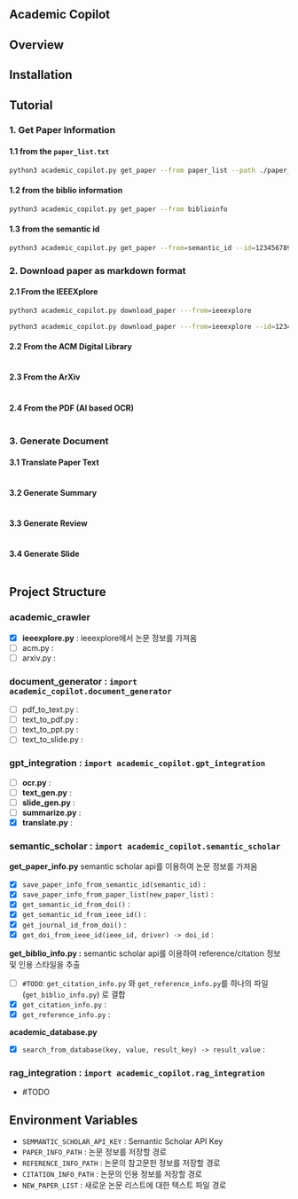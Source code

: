 Academic Copilot
---------

## Overview 




## Installation



## Tutorial

### 1. Get Paper Information

#### 1.1 from the `paper_list.txt`

```bash
python3 academic_copilot.py get_paper --from paper_list --path ./paper_list.txt
```

#### 1.2 from the biblio information

```bash
python3 academic_copilot.py get_paper --from biblioinfo
```

#### 1.3 from the semantic id

```bash
python3 academic_copilot.py get_paper --from=semantic_id --id=123456789
```


### 2. Download paper as markdown format

#### 2.1 From the IEEEXplore

```bash
python3 academic_copilot.py download_paper ---from=ieeexplore
```

```bash
python3 academic_copilot.py download_paper ---from=ieeexplore --id=123456789
```

#### 2.2 From the ACM Digital Library

```python

```

#### 2.3 From the ArXiv

```python

```

#### 2.4 From the PDF (AI based OCR)

```python

```

### 3. Generate Document

#### 3.1 Translate Paper Text

```python

```

#### 3.2 Generate Summary

```python

```

#### 3.3 Generate Review

```python

```

#### 3.4 Generate Slide

```python

```


## Project Structure

### academic_crawler

- [x] **ieeexplore.py** : ieeexplore에서 논문 정보를 가져옴
- [ ] acm.py : <!-- TODO -->
- [ ] arxiv.py : <!-- TODO -->

### document_generator : `import academic_copilot.document_generator`

- [ ] pdf_to_text.py : <!-- TODO --> 
- [ ] text_to_pdf.py : <!-- TODO --> 
- [ ] text_to_ppt.py : <!-- TODO --> 
- [ ] text_to_slide.py : <!-- TODO --> 
  
### gpt_integration : `import academic_copilot.gpt_integration`

- [ ] **ocr.py** : <!-- TODO -->  
- [ ] **text_gen.py** : <!-- TODO -->  
- [ ] **slide_gen.py** : <!-- TODO -->  
- [ ] **summarize.py** : <!-- TODO -->  
- [x] **translate.py** : <!-- TODO -->  
   
### semantic_scholar : `import academic_copilot.semantic_scholar` 

**get_paper_info.py** semantic scholar api를 이용하여 논문 정보를 가져옴 
- [x] `save_paper_info_from_semantic_id(semantic_id)` :  
- [x] `save_paper_info_from_paper_list(new_paper_list)` : 
- [x] `get_semantic_id_from_doi()` :
- [x] `get_semantic_id_from_ieee_id()` :
- [x] `get_journal_id_from_doi()` :
- [x] `get_doi_from_ieee_id(ieee_id, driver) -> doi_id` :
 
**get_biblio_info.py :** semantic scholar api를 이용하여 reference/citation 정보 및 인용 스타일을 추출 
- [ ] `#TODO`: `get_citation_info.py` 와 `get_reference_info.py`를 하나의 파일(`get_biblio_info.py`) 로 결합 
- [x] `get_citation_info.py` :  
- [x] `get_reference_info.py` :  

**academic_database.py**
- [x] `search_from_database(key, value, result_key) -> result_value` :  

### rag_integration : `import academic_copilot.rag_integration`
- #TODO



## Environment Variables

- `SEMMANTIC_SCHOLAR_API_KEY` : Semantic Scholar API Key
- `PAPER_INFO_PATH` : 논문 정보를 저장할 경로
- `REFERENCE_INFO_PATH` : 논문의 참고문헌 정보를 저장할 경로
- `CITATION_INFO_PATH` : 논문의 인용 정보를 저장할 경로
- `NEW_PAPER_LIST` : 새로운 논문 리스트에 대한 텍스트 파일 경로


